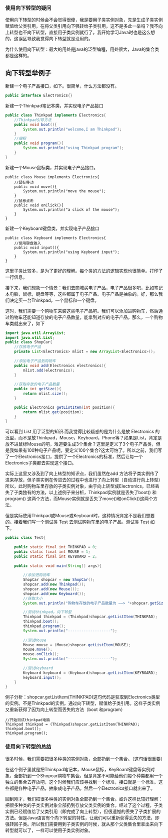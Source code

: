 ### 使用向下转型的疑问

使用向下转型的时候会不会觉得很傻，我是要用子类实例对象，先是生成子类实例赋值给父类引用，在将父类引用向下强转给子类引用，这不是多此一举吗？我不向上转型也不向下转型，直接用子类实例就行了。我开始学习Java时也是这么想的，这误区导致我觉得向下转型就是没用的。

为什么使用向下转型：最大的用处是java的泛型编程，用处很大，Java的集合类都是这样的。

## 向下转型举例子

新建一个电子产品接口，如下。很简单，什么方法都没有。
```java
public interface Electronics{}
```

新建一个Thinkpad笔记本类，并实现电子产品接口
```java
public class Thinkpad implements Electronics{
    //Thinkpad引导方法
    public void boot(){    
        System.out.println("welcome,I am Thinkpad");
    }
    //编程 
    public void program(){
        System.out.println("using Thinkpad program");
    }
}
```
新建一个Mouse鼠标类，并实现电子产品接口。
```text
public class Mouse implements Electronics{
    //鼠标移动
    public void move(){
        System.out.println("move the mouse");
    }
    //鼠标点击 
    public void onClick(){
        System.out.println("a click of the mouse");
    }
}
```
新建一个Keyboard键盘类，并实现电子产品接口
```text
public class Keyboard implements Electronics{
    //使用键盘输入   
    public void input(){
        System.out.println("using Keyboard input");
    }
}
```

这里子类比较多，是为了更好的理解。每个类的方法的逻辑实现也很简单。打印了一行信息。

接下来，我们想象一个情景：我们去商城买电子产品，电子产品很多吧，比如笔记本电脑，鼠标，键盘等等，这些都属于电子产品。电子产品是抽象的。好，那么我们决定买一台Thinkpad，一个鼠标和一个键盘。

这时，我们需要一个购物车来装这些电子产品吧。我们可以添加进购物车，然后通过购物车还能知道存放的电子产品数量，能拿到对应的电子产品。那么，一个购物车类就出来了，如下
```java
import java.util.ArrayList;
import java.util.List;
public class ShopCar{
    //存放电子产品
    private List<Electronics> mlist = new ArrayList<Electronics>(); 
   
    //添加电子产品到购物车
    public void add(Electronics electronics){
        mlist.add(electronics);
    } 
    
    //获取存放的电子产品数量
    public int getSize(){
        return mlist.size();
    }

    public Electronics getListItem(int position){
        return mlist.get(position);
    }
}
```

可以看到 List<Electronics> 用了泛型的知识.而我觉得比较疑惑的是为什么是放 Electronics 的泛型，而不是放Thinkpad，Mouse，Keyboard，Phone等？如果是List<Thinkpad>，肯定是放不进鼠标Mouse的吧，难道要生成3个集合？这里是定义了3个电子产品类，但是我如果有100种电子产品呢，要定义100个集合?这太可怕了。所以之前，我们写了一个Electronics接口，提供了一个Electronics的标准，然后让每一个Electronics子类都去实现这个接口。

实际上这里又涉及到了向上转型的知识点，我们虽然在add 方法将子类实例传了进来存放，但子类实例在传进去的过程中也进行了向上转型（自动进行向上转型）所以，此时购物车里存放的子类实例对象，由于向上转型成Electronics，已经丢失了子类独有的方法，以上述例子来分析，Thinkpad实例就是丢失了boot() 和program() 这两个方法，而Mouse实例就是丢失了move()和onClick()这两个方法。

但是实际使用Thinkpad或Mouse或Keyboard时，这种情况肯定不是我们想要的。接着我们写一个测试类 Test 去测试购物车里的电子产品。测试类 Test 如下。
```java
public class Test{
    
    public static final int THINKPAD = 0;
    public static final int MOUSE = 1;
    public static final int KEYBOARD = 2;
    
    public static void main(String[] args){
        
        //添加进购物车
        ShopCar shopcar = new ShopCar();
        shopcar.add(new Thinkpad());
        shopcar.add(new Mouse());
        shopcar.add(new Keyboard());
        //获取大小
        System.out.println("购物车存放的电子产品数量为 ——> "+shopcar.getSize());

        //测试thinkpad。向下转型
        Thinkpad thinkpad = (Thinkpad)shopcar.getListItem(THINKPAD);
        thinkpad.boot();
        thinkpad.program();
        System.out.println("-------------------");
        
        //测试Mouse
        Mouse mouse = (Mouse)shopcar.getListItem(MOUSE);
        mouse.move();
        mouse.onClick();
        System.out.println("-------------------");
        
        //测试Keyboard
        Keyboard keyboard = (Keyboard)shopcar.getListItem(KEYBOARD);
        keyboard.input();
    }
}
```

例子分析：shopcar.getListItem(THINKPAD)这句代码是获取到Electronics类型的实例。不是Thinkpad的实例。通过向下转型，赋值给子类引用。这样子类实例又重新获得了因为向上转型而丢失的方法（boot 和program）
```text
//开始测试thinkpad电脑
Thinkpad thinkpad = (Thinkpad)shopcar.getListItem(THINKPAD);
thinkpad.boot();
thinkpad.program();
```

### 使用向下转型的总结

很多时候，我们需要把很多种类的实例对象，全部扔到一个集合。（这句话很重要）

在这个例子里就是把Thinkpad笔记本，Mouse鼠标，KeyBoard键盘等实例对象，全部扔到一个Shopcar购物车集合。但是肯定不可能给他们每个种类都用一个独立的集合去存放吧，这个时候我们应该寻找到一个标准，接口就是一个标准。这些都是各种电子产品，抽象成电子产品。然后一个Electronics接口就出来了。

回到刚才，我们把很多种类的实例对象全部扔到一个集合。或许这样比较好理解：把很多种类的子类实例对象全部扔到存放父类实例的集合。经过了这个过程，子类实例已经赋值给了父类引用（即完成了向上转型），但很遗憾的丢失了子类扩展的方法。但是Java语言有个向下转型的特性，让我们可以重新获得丢失的方法，即强转回子类。所以我们需要用到子类实例的时候，就从那个父类集合里拿出来向下转型就可以了，一样可以使用子类实例对象。

